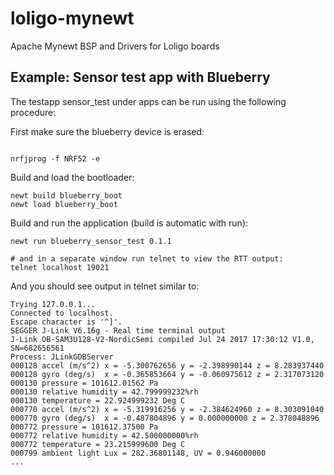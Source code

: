 # loligo-mynewt
Apache Mynewt BSP and Drivers for Loligo boards

## Example: Sensor test app with Blueberry

The testapp sensor_test under apps can be run using the following procedure:

First make sure the blueberry device is erased:

```

nrfjprog -f NRF52 -e

```

Build and load the bootloader:

```
newt build blueberry_boot
newt load blueberry_boot

```

Build and run the application (build is automatic with run):

```
newt run blueberry_sensor_test 0.1.1

# and in a separate window run telnet to view the RTT output:
telnet localhost 19021

```

And you should see output in telnet similar to:

```
Trying 127.0.0.1...
Connected to localhost.
Escape character is '^]'.
SEGGER J-Link V6.16g - Real time terminal output
J-Link OB-SAM3U128-V2-NordicSemi compiled Jul 24 2017 17:30:12 V1.0, SN=682656561
Process: JLinkGDBServer
000128 accel (m/s^2) x = -5.300762656 y = -2.398990144 z = 8.283937440
000128 gyro (deg/s)  x = -0.365853664 y = -0.060975612 z = 2.317073120 
000130 pressure = 101612.01562 Pa
000130 relative humidity = 42.799999232%rh
000130 temperature = 22.924999232 Deg C
000770 accel (m/s^2) x = -5.319916256 y = -2.384624960 z = 8.303091040
000770 gyro (deg/s)  x = -0.487804896 y = 0.000000000 z = 2.378048896 
000772 pressure = 101612.37500 Pa
000772 relative humidity = 42.500000000%rh
000772 temperature = 23.215999600 Deg C
000799 ambient light Lux = 282.36801148, UV = 0.946000000
...

```